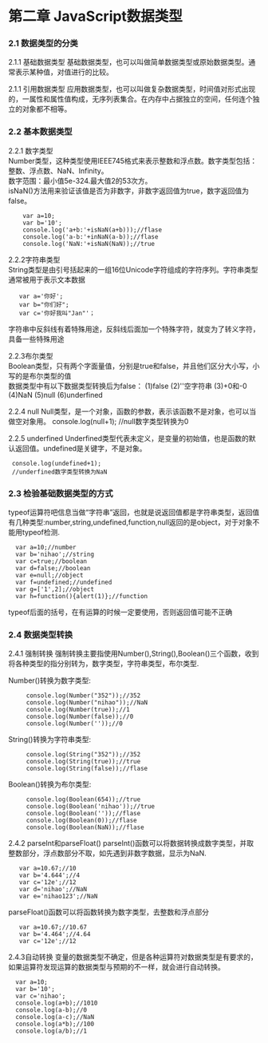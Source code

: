 # 第二章 JavaScript数据类型
### 2.1 数据类型的分类
2.1.1 基础数据类型
基础数据类型，也可以叫做简单数据类型或原始数据类型。通常表示某种值，对值进行的比较。

2.1.1 引用数据类型
应用数据类型，也可以叫做复杂数据类型，时间值对形式出现的，一属性和属性值构成，无序列表集合。在内存中占据独立的空间，任何连个独立的对象都不相等。

### 2.2 基本数据类型
2.2.1 数字类型  
Number类型，这种类型使用IEEE745格式来表示整数和浮点数。数字类型包括：整数、浮点数、NaN、Infinity。  
数字范围：最小值5e-324.最大值2的53次方。    
isNaN()方法用来验证该值是否为非数字，非数字返回值为true，数字返回值为false。

        var a=10;
        var b='10';
        console.log('a+b:'+isNaN(a+b)));//flase
        console.log('a-b:'+inNaN(a-b));//flase
        console.log('NaN:'+isNaN(NaN));//true

2.2.2字符串类型  
String类型是由引号括起来的一组16位Unicode字符组成的字符序列。字符串类型通常被用于表示文本数据

       var a='你好';
       var b="你们好";
       var c='你好我叫"Jan"'；

字符串中反斜线有着特殊用途，反斜线后面加一个特殊字符，就变为了转义字符，具备一些特殊用途

2.2.3布尔类型  
Boolean类型，只有两个字面量值，分别是true和false，并且他们区分大小写，小写的是布尔类型的值  
数据类型中有以下数据类型转换后为false：
(1)false
(2)''空字符串
(3)+0和-0
(4)NaN
(5)null
(6)underfined

2.2.4 null
Null类型，是一个对象，函数的参数，表示该函数不是对象，也可以当做空对象用。
    console.log(null+1);
    //null数字类型转换为0

2.2.5 underfined
Underfined类型代表未定义，是变量的初始值，也是函数的默认返回值。undefined是关键字，不是对象。

     console.log(undefined+1);
     //underfined数字类型转换为NaN

### 2.3 检验基础数据类型的方式
typeof运算符吧信息当做“字符串”返回，也就是说返回值都是字符串类型，返回值有几种类型:number,string,undefined,function,null返回的是object，对于对象不能用typeof检测.

      var a=10;//number
      var b='nihao';//string
      var c=true;//boolean
      var d=false;//boolean
      var e=null;//object
      var f=undefined;//undefined
      var g=['1',2];//object
      var h=function(){alert(1)};//function

typeof后面的括号，在有运算的时候一定要使用，否则返回值可能不正确

### 2.4 数据类型转换
2.4.1 强制转换
强制转换主要指使用Number(),String(),Boolean()三个函数，收到将各种类型的指分别转为，数字类型，字符串类型，布尔类型.

Number()转换为数字类型:

         console.log(Number("352"));//352
         console.log(Number("nihao"));//NaN
         console.log(Number(true));//1
         console.log(Number(false));//0
         console.log(Number(''));//0

String()转换为字符串类型:

         console.log(String("352"));//352
         console.log(String(true));//true
         console.log(String(false));//flase

Boolean()转换为布尔类型:

         console.log(Boolean(654));//true
         console.log(Boolean('nihao'));//true
         console.log(Boolean(''));//flase
         console.log(Boolean(0));//flase
         console.log(Boolean(NaN));//flase

2.4.2 parseInt和parseFloat()
parseInt()函数可以将数据转换成数字类型，并取整数部分，浮点数部分不取，如先遇到非数字数据，显示为NaN.

       var a=10.67;//10
       var b='4.644';//4
       var c='12e';//12
       var d='nihao';//NaN
       var e='nihao123';//NaN

parseFloat()函数可以将函数转换为数字类型，去整数和浮点部分

       var a=10.67;//10.67
       var b='4.464';//4.64
       var c='12e';//12

2.4.3自动转换
变量的数据类型不确定，但是各种运算符对数据类型是有要求的，如果运算符发现运算的数据类型与预期的不一样，就会进行自动转换。

      var a=10;
      var b='10';
      var c='nihao';
      console.log(a+b);//1010
      console.log(a-b);//0
      console.log(a-c);//NaN
      console.log(a*b);//100
      console.log(a/b);//1